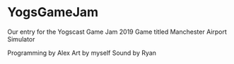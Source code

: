 # YogsGameJam
Our entry for the Yogscast Game Jam 2019
Game titled Manchester Airport Simulator

Programming by Alex
Art by myself
Sound by Ryan
